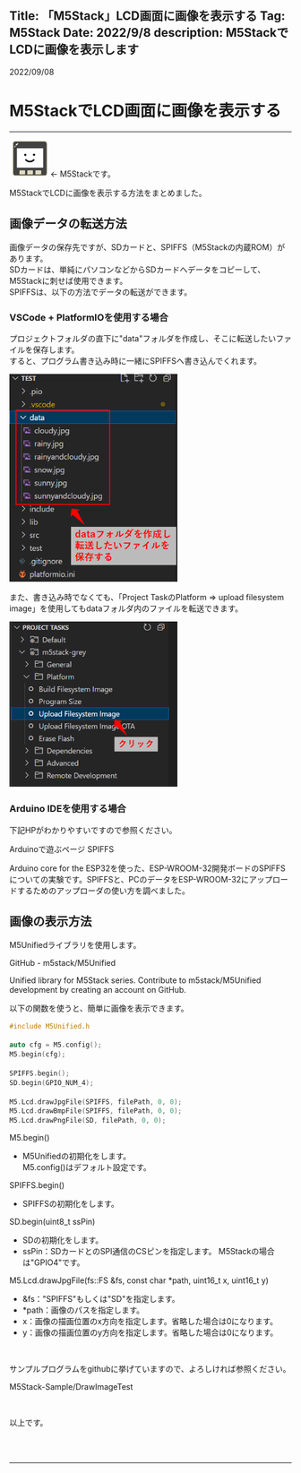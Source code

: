 Title: 「M5Stack」LCD画面に画像を表示する
Tag: M5Stack
Date: 2022/9/8
description: M5StackでLCDに画像を表示します
---

2022/09/08
# M5StackでLCD画面に画像を表示する

---

&nbsp;<img src="../img/20210823-UIFLOW-CustomBlock-1.png" width="65px" alt="M5Stackイラスト">
← M5Stackです。  

M5StackでLCDに画像を表示する方法をまとめました。  

## 画像データの転送方法

画像データの保存先ですが、SDカードと、SPIFFS（M5Stackの内蔵ROM）があります。  
SDカードは、単純にパソコンなどからSDカードへデータをコピーして、M5Stackに刺せば使用できます。  
SPIFFSは、以下の方法でデータの転送ができます。  

### VSCode + PlatformIOを使用する場合

プロジェクトフォルダの直下に"data"フォルダを作成し、そこに転送したいファイルを保存します。  
すると、プログラム書き込み時に一緒にSPIFFSへ書き込んでくれます。  

<img src="../img/20220908-M5Stack-image-1.png" style="max-width:300px" alt="M5StackのSPIFFSへファイルをアップロードする方法1">

また、書き込み時でなくても、「Project TaskのPlatform ⇒ upload filesystem image」を使用してもdataフォルダ内のファイルを転送できます。  

<img src="../img/20220908-M5Stack-image-2.png" style="max-width:300px" alt="M5StackのSPIFFSへファイルをアップロードする方法2">


### Arduino IDEを使用する場合

下記HPがわかりやすいですので参照ください。  

<a href="https://garretlab.web.fc2.com/arduino/lab/spiffs/" style="text-decoration: none;"><div class="link-box"><div class="img-box"><div style="background-image: url('https://garretlab.web.fc2.com/images/garretlab_ogp.png');"></div></div><div class="text-box"><p class="title">Arduinoで遊ぶページ SPIFFS</p><p class="description">Arduino core for the ESP32を使った、ESP-WROOM-32開発ボードのSPIFFSについての実験です。SPIFFSと、PCのデータをESP-WROOM-32にアップロードするためのアップローダの使い方を調べました。</p></div></div></a>

## 画像の表示方法

M5Unifiedライブラリを使用します。  

<a href="https://github.com/m5stack/M5Unified" style="text-decoration: none;"><div class="link-box"><div class="img-box"><div style="background-image: url('https://opengraph.githubassets.com/5b57357183ebc350338e97ffb2f3a9258dd780eb771b583355e5a2c3630a4c5c/m5stack/M5Unified');"></div></div><div class="text-box"><p class="title">GitHub - m5stack/M5Unified</p><p class="description">Unified library for M5Stack series. Contribute to m5stack/M5Unified development by creating an account on GitHub.</p></div></div></a>

以下の関数を使うと、簡単に画像を表示できます。  

```Cpp
#include M5Unified.h

auto cfg = M5.config();
M5.begin(cfg);

SPIFFS.begin();
SD.begin(GPIO_NUM_4);

M5.Lcd.drawJpgFile(SPIFFS, filePath, 0, 0);
M5.Lcd.drawBmpFile(SPIFFS, filePath, 0, 0);
M5.Lcd.drawPngFile(SD, filePath, 0, 0);
```

M5.begin()
* M5Unifiedの初期化をします。  
  M5.config()はデフォルト設定です。  

SPIFFS.begin()
* SPIFFSの初期化をします。

SD.begin(uint8_t ssPin)
* SDの初期化をします。
* ssPin：SDカードとのSPI通信のCSピンを指定します。
  M5Stackの場合は"GPIO4"です。

M5.Lcd.drawJpgFile(fs::FS &fs, const char *path, uint16_t x, uint16_t y)

* &fs："SPIFFS"もしくは"SD"を指定します。
* *path：画像のパスを指定します。
* x：画像の描画位置のx方向を指定します。省略した場合は0になります。
* y：画像の描画位置のy方向を指定します。省略した場合は0になります。

<br>

サンプルプログラムをgithubに挙げていますので、よろしければ参照ください。  

<a href="https://github.com/yamaccu/M5Stack-Sample/tree/main/DrawImageTest" style="text-decoration: none;"><div class="link-box"><div class="img-box"><div style="background-image: url('https://opengraph.githubassets.com/2aeed0c5c4a2808473bdb83ac34e22af42d13008f6108fa77e60d508b101e70b/yamaccu/M5Stack-Sample');"></div></div><div class="text-box"><p class="title">M5Stack-Sample/DrawImageTest</p><p class="description"></p></div></div></a>

<br>

以上です。

<br>
<br>

---